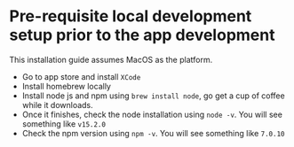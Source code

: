 # Pre-requisite local development setup prior to the app development

This installation guide assumes MacOS as the platform.

- Go to app store and install `XCode`
- Install homebrew locally
- Install node js and npm using `brew install node`, go get a cup of coffee while it downloads.
- Once it finishes, check the node installation using `node -v`. You will see something like `v15.2.0`
- Check the npm version using `npm -v`. You will see something like `7.0.10`
